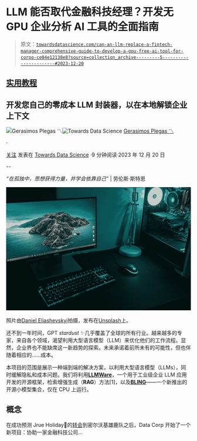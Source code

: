 # LLM 能否取代金融科技经理？开发无 GPU 企业分析 AI 工具的全面指南

> 原文：[`towardsdatascience.com/can-an-llm-replace-a-fintech-manager-comprehensive-guide-to-develop-a-gpu-free-ai-tool-for-corpo-ce04e12138e8?source=collection_archive---------5-----------------------#2023-12-20`](https://towardsdatascience.com/can-an-llm-replace-a-fintech-manager-comprehensive-guide-to-develop-a-gpu-free-ai-tool-for-corpo-ce04e12138e8?source=collection_archive---------5-----------------------#2023-12-20)

## [实用教程](https://towardsdatascience.com/tagged/hands-on-tutorials)

## 开发您自己的零成本 LLM 封装器，以在本地解锁企业上下文

[](https://medium.com/@gerasimos_plegas?source=post_page-----ce04e12138e8--------------------------------)![Gerasimos Plegas 〽️](https://medium.com/@gerasimos_plegas?source=post_page-----ce04e12138e8--------------------------------)[](https://towardsdatascience.com/?source=post_page-----ce04e12138e8--------------------------------)![Towards Data Science](https://towardsdatascience.com/?source=post_page-----ce04e12138e8--------------------------------) [Gerasimos Plegas 〽️](https://medium.com/@gerasimos_plegas?source=post_page-----ce04e12138e8--------------------------------)

·

[关注](https://medium.com/m/signin?actionUrl=https%3A%2F%2Fmedium.com%2F_%2Fsubscribe%2Fuser%2F3ea2b50f5cb8&operation=register&redirect=https%3A%2F%2Ftowardsdatascience.com%2Fcan-an-llm-replace-a-fintech-manager-comprehensive-guide-to-develop-a-gpu-free-ai-tool-for-corpo-ce04e12138e8&user=Gerasimos+Plegas+%E3%80%BD%EF%B8%8F&userId=3ea2b50f5cb8&source=post_page-3ea2b50f5cb8----ce04e12138e8---------------------post_header-----------) 发表在 [Towards Data Science](https://towardsdatascience.com/?source=post_page-----ce04e12138e8--------------------------------) ·9 分钟阅读·2023 年 12 月 20 日[](https://medium.com/m/signin?actionUrl=https%3A%2F%2Fmedium.com%2F_%2Fvote%2Ftowards-data-science%2Fce04e12138e8&operation=register&redirect=https%3A%2F%2Ftowardsdatascience.com%2Fcan-an-llm-replace-a-fintech-manager-comprehensive-guide-to-develop-a-gpu-free-ai-tool-for-corpo-ce04e12138e8&user=Gerasimos+Plegas+%E3%80%BD%EF%B8%8F&userId=3ea2b50f5cb8&source=-----ce04e12138e8---------------------clap_footer-----------)

--

[](https://medium.com/m/signin?actionUrl=https%3A%2F%2Fmedium.com%2F_%2Fbookmark%2Fp%2Fce04e12138e8&operation=register&redirect=https%3A%2F%2Ftowardsdatascience.com%2Fcan-an-llm-replace-a-fintech-manager-comprehensive-guide-to-develop-a-gpu-free-ai-tool-for-corpo-ce04e12138e8&source=-----ce04e12138e8---------------------bookmark_footer-----------)

*“在孤独中，思想获得力量，并学会依靠自己”* | 劳伦斯·斯特恩

![](img/bd49c1d0f607e3cd2d6cf273079ba9f3.png)

照片由[Daniel Eliashevskyi](https://unsplash.com/@deni_eliash?utm_content=creditCopyText&utm_medium=referral&utm_source=unsplash)拍摄，发布在[Unsplash](https://unsplash.com/photos/black-flat-screen-computer-monitor-beside-black-computer-keyboard-aTg26S0_OC0?utm_content=creditCopyText&utm_medium=referral&utm_source=unsplash)上。

还不到一年时间，GPT *stardust* ✨几乎覆盖了全球的所有行业。越来越多的专家，来自各个领域，渴望利用大型语言模型（LLM）来优化他们的工作流程。显然，企业界也不能缺席这一新趋势的探索。未来承诺着前所未有的可能性，但也伴随着相应的……成本。

本项目的范围是展示一种端到端的解决方案，以利用大型语言模型（LLMs），同时缓解隐私和成本问题。我们将利用[**LLMWare**](https://github.com/llmware-ai/llmware?ref=hackernoon.com)，一个用于工业级企业 LLM 应用开发的开源框架，检索增强生成（**RAG**）方法[1]，以及[**BLING**](https://huggingface.co/collections/llmware/bling-models-6553c718f51185088be4c91a)——一个新推出的开源小模型集合，仅在 CPU 上运行。

## 概念

在成功预测 Jrue Holiday🏀的[转会](https://medium.com/towards-data-science/can-a-data-scientist-replace-a-nba-scout-ml-app-development-for-best-transfer-suggestion-f07066c2773)到密尔沃基雄鹿队之后，Data Corp 开始了一个新项目：协助一家金融科技公司…
